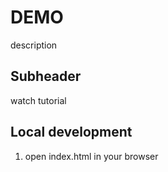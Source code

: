 # DEMO

description

## Subheader

watch tutorial


## Local development

1. open index.html in your browser
